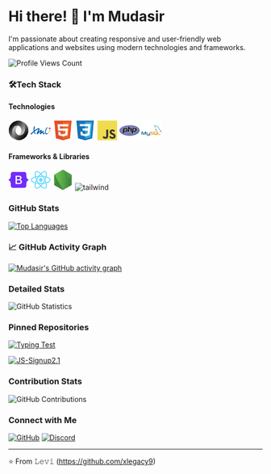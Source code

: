 # Hi there! 👋 I'm Mudasir

I'm passionate about creating responsive and user-friendly web applications and websites using modern technologies and frameworks.

<img src="https://komarev.com/ghpvc/?username=xlegacy9&color=blue&style=for-the-badge&label=PROFILE+VIEWS" alt="Profile Views Count" width="150" />

### 🛠Tech Stack

#### Technologies
<p align="left">
    <img src="https://raw.githubusercontent.com/devicons/devicon/master/icons/json/json-original.svg" alt="json" width="40" height="40"/>
    <img src="https://raw.githubusercontent.com/devicons/devicon/master/icons/xml/xml-original.svg" alt="xml" width="40" height="40"/>
    <img src="https://raw.githubusercontent.com/devicons/devicon/master/icons/html5/html5-original.svg" alt="html5" width="40" height="40"/>
    <img src="https://raw.githubusercontent.com/devicons/devicon/master/icons/css3/css3-original.svg" alt="css3" width="40" height="40"/>
    <img src="https://raw.githubusercontent.com/devicons/devicon/master/icons/javascript/javascript-original.svg" alt="javascript" width="40" height="40"/>
    <img src="https://raw.githubusercontent.com/devicons/devicon/master/icons/php/php-original.svg" alt="php" width="40" height="40"/>
    <img src="https://raw.githubusercontent.com/devicons/devicon/master/icons/mysql/mysql-original-wordmark.svg" alt="mysql" width="40" height="40"/>
</p>

#### Frameworks & Libraries
<p align="left">
    <img src="https://raw.githubusercontent.com/devicons/devicon/master/icons/bootstrap/bootstrap-plain.svg" alt="bootstrap" width="40" height="40"/>
    <img src="https://raw.githubusercontent.com/devicons/devicon/master/icons/react/react-original.svg" alt="react" width="40" height="40"/>
    <img src="https://raw.githubusercontent.com/devicons/devicon/master/icons/nodejs/nodejs-original.svg" alt="nodejs" width="40" height="40"/>
<img src="https://www.vectorlogo.zone/logos/tailwindcss/tailwindcss-icon.svg" alt="tailwind" width="40" height="40"/>
</p>

### GitHub Stats
[![Top Languages](https://github-readme-stats.vercel.app/api/top-langs/?username=xlegacy9&layout=compact&theme=radical)](https://github.com/anuraghazra/github-readme-stats)
### 📈 GitHub Activity Graph
[![Mudasir's GitHub activity graph](https://github-readme-activity-graph.vercel.app/graph?username=xlegacy9&theme=react-dark)](https://github.com/ashutosh00710/github-readme-activity-graph)


### Detailed Stats
![GitHub Statistics](https://github-readme-stats.vercel.app/api?username=xlegacy9&show_icons=true&theme=radical&count_private=true)

### Pinned Repositories
[![Typing Test](https://github-readme-stats.vercel.app/api/pin/?username=xlegacy9&repo=TypingTest&theme=radical)](https://github.com/XLegacy9/TypingTest)


[![JS-Signup2.1](https://github-readme-stats.vercel.app/api/pin/?username=xlegacy9&repo=JS-Signup2.1&theme=radical)](https://github.com/XLegacy9/JS-Signup2.1)


### Contribution Stats
![GitHub Contributions](https://github-readme-streak-stats.herokuapp.com/?user=xlegacy9&theme=radical&hide_border=true)

### Connect with Me
[![GitHub](https://img.shields.io/badge/GitHub-100000?style=for-the-badge&logo=github&logoColor=white)](xlegacy9)
[![Discord](https://img.shields.io/badge/Discord-legacy__x9-5865F2?style=for-the-badge&logo=discord&logoColor=white)](https://discord.com)




---
⭐️ From 𝙻𝚎𝚟𝚒 (https://github.com/xlegacy9)

<!---
XLegacy9/XLegacy9 is a ✨ special ✨ repository because its `README.md` (this file) appears on your GitHub profile.
You can click the Preview link to take a look at your changes.
--->
